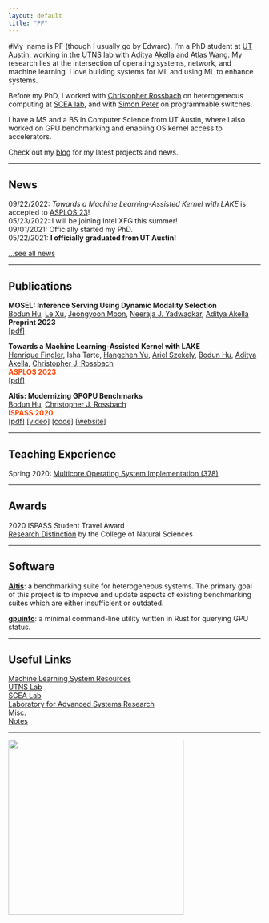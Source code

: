 ```yaml
---
layout: default
title: "PF"
---
```


#My <img class="profile-picture" src=""> name is PF (though I usually go by Edward). I’m a PhD student at [UT Austin](https://www.utexas.edu/), working in the [UTNS](https://utns.cs.utexas.edu/) lab with [Aditya Akella](https://www.cs.utexas.edu/~akella/) and [Atlas Wang](https://www.ece.utexas.edu/people/faculty/atlas-wang). My research lies at the intersection of operating systems, network, and machine learning. I love building systems for ML and using ML to enhance systems.

Before my PhD, I worked with [Christopher Rossbach](https://www.cs.utexas.edu/~rossbach/) on heterogeneous computing at [SCEA lab](https://github.com/utcs-scea), and with [Simon Peter](https://homes.cs.washington.edu/~simpeter/) on programmable switches.

I have a MS and a BS in Computer Science from UT Austin, where I also worked on GPU benchmarking and enabling OS kernel access to accelerators.

Check out my [blog](https://www.bodunhu.com/blog/) for my latest projects and news.

---

## News

09/22/2022: *Towards a Machine Learning-Assisted Kernel with LAKE* is accepted to [ASPLOS'23](https://asplos-conference.org/asplos-2023-cfp/)!  
05/23/2022: I will be joining Intel XFG this summer!  
09/01/2021: Officially started my PhD.  
05/22/2021: **I officially graduated from UT Austin!**  

[...see all news](./news)

---

## Publications

**MOSEL: Inference Serving Using Dynamic Modality Selection**  
<u>Bodun Hu</u>, [Le Xu](https://lexu.space/), [Jeongyoon Moon](https://www.linkedin.com/in/jeongyoon-moon-8434731bb/), [Neeraja J. Yadwadkar](https://sites.utexas.edu/neeraja/), [Aditya Akella](https://www.cs.utexas.edu/~akella/)  
**Preprint 2023**  
[[pdf]](https://arxiv.org/pdf/2310.18481.pdf)

**Towards a Machine Learning-Assisted Kernel with LAKE**  
[Henrique Fingler](https://github.com/hfingler), Isha Tarte, [Hangchen Yu](https://scholar.google.com/citations?user=d-mFGLgAAAAJ&hl=en), [Ariel Szekely](https://arielszekely.github.io/), <u>Bodun Hu</u>, [Aditya Akella](https://www.cs.utexas.edu/~akella/), [Christopher J. Rossbach](https://www.cs.utexas.edu/~rossbach/)  
**<span style="color:orangered">ASPLOS 2023</span>**  
[[pdf]](https://dl.acm.org/doi/abs/10.1145/3575693.3575697)

**Altis: Modernizing GPGPU Benchmarks**  
<u>Bodun Hu</u>, [Christopher J. Rossbach](https://www.cs.utexas.edu/~rossbach/)  
**<span style="color:orangered">ISPASS 2020</span>**  
[[pdf]](https://ieeexplore.ieee.org/document/9238617) [[video]](https://www.youtube.com/watch?v=mRkcmjGzytY) [[code]](https://github.com/utcs-scea/altis) [[website]](https://utcs-scea.github.io/altis/)

---

## Teaching Experience

Spring 2020: [Multicore Operating System Implementation (378)](https://www.cs.utexas.edu/~simon/378/)

---

## Awards

2020 ISPASS Student Travel Award  
[Research Distinction](https://cns.utexas.edu/undergraduate-education/events/cns-distinctions/2020-distinction-winners#bodun-hucomputer-science) by the College of Natural Sciences

---

## Software

**[Altis](https://utcs-scea.github.io/altis/)**: a benchmarking suite for heterogeneous systems. The primary goal of this project is to improve and update aspects of existing benchmarking suites which are either insufficient or outdated.

**[gpuinfo](https://github.com/BDHU/gpuinfo)**: a minimal command-line utility written in Rust for querying GPU status.

---

## Useful Links

[Machine Learning System Resources](https://www.bodunhu.com/blog/posts/machine-learning-system-resources/)  
[UTNS Lab](https://utns.cs.utexas.edu/)  
[SCEA Lab](https://github.com/utcs-scea)  
[Laboratory for Advanced Systems Research](https://www.cs.utexas.edu/lasr/)  
[Misc.](/misc)  
[Notes](https://pages.github.austin.utexas.edu/bh28324/notes/)

---

<img style="width:350px;" src="/assets/img/wordcloud.svg"/>

